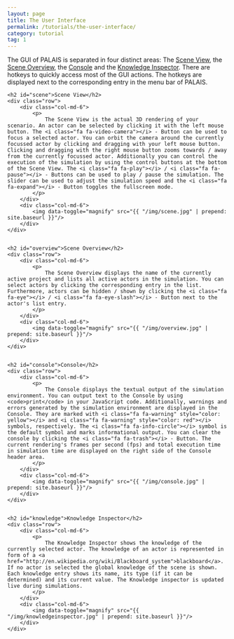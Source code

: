 ```yaml
---
layout: page
title: The User Interface
permalink: /tutorials/the-user-interface/
category: tutorial
tag: 1
---
```


<div class="the-user-interface">
	<p>
		The GUI of PALAIS is separated in four distinct areas: The <a href="#scene">Scene View</a>, the <a href="#overview">Scene Overview</a>, the <a href="#console">Console</a> and the <a href="#knowledge">Knowledge Inspector</a>. There are hotkeys to quickly access most of the GUI actions. The hotkeys are displayed next to the corresponding entry in the menu bar of PALAIS.
	</p>

	<h2 id="scene">Scene View</h2>
	<div class="row">
		<div class="col-md-6">
			<p>
				The Scene View is the actual 3D rendering of your scenario. An actor can be selected by clicking it with the left mouse button. The <i class="fa fa-video-camera"></i> - Button can be used to focus a selected actor. You can orbit the camera around the currently focussed actor by clicking and dragging with your left mouse button. Clicking and dragging with the right mouse button zooms towards / away from the currently focussed actor. Additionally you can control the execution of the simulation by using the control buttons at the bottom of the Scene View. The <i class="fa fa-play"></i> / <i class="fa fa-pause"></i> - Buttons can be used to play / pause the simulation. The slider can be used to adjust the simulation speed and the <i class="fa fa-expand"></i> - Button toggles the fullscreen mode.
			</p>
		</div>
		<div class="col-md-6">
			<img data-toggle="magnify" src="{{ "/img/scene.jpg" | prepend: site.baseurl }}"/>
		</div>
	</div>


	<h2 id="overview">Scene Overview</h2>
	<div class="row">
		<div class="col-md-6">
			<p>
				The Scene Overview displays the name of the currently active project and lists all active actors in the simulation. You can select actors by clicking the corresponding entry in the list. Furthermore, actors can be hidden / shown by clicking the <i class="fa fa-eye"></i> / <i class="fa fa-eye-slash"></i> - Button next to the actor's list entry.
			</p>
		</div>
		<div class="col-md-6">
			<img data-toggle="magnify" src="{{ "/img/overview.jpg" | prepend: site.baseurl }}"/>
		</div>
	</div>


	<h2 id="console">Console</h2>
	<div class="row">
		<div class="col-md-6">
			<p>
				The Console displays the textual output of the simulation environment. You can output text to the Console by using <code>print</code> in your JavaScript code. Additionally, warnings and errors generated by the simulation environment are displayed in the Console. They are marked with <i class="fa fa-warning" style="color: yellow"></i> and <i class="fa fa-warning" style="color: red"></i> symbols, respectively. The <i class="fa fa-info-circle"></i> symbol is the default symbol and marks informational output. You can clear the console by clicking the <i class="fa fa-trash"></i> - Button. The current rendering's frames per second (fps) and total execution time in simulation time are displayed on the right side of the Console header area.
			</p>
		</div>
		<div class="col-md-6">
			<img data-toggle="magnify" src="{{ "/img/console.jpg" | prepend: site.baseurl }}"/>
		</div>
	</div>


	<h2 id="knowledge">Knowledge Inspector</h2>
	<div class="row">
		<div class="col-md-6">
			<p>
				The Knowledge Inspector shows the knowledge of the currently selected actor. The knowledge of an actor is represented in form of a <a href="http://en.wikipedia.org/wiki/Blackboard_system">blackboard</a>. If no actor is selected the global knowledge of the scene is shown. Each knowledge entry shows its name, its type (if it can be determined) and its current value. The Knowledge inspector is updated live during simulations.
			</p>
		</div>
		<div class="col-md-6">
			<img data-toggle="magnify" src="{{ "/img/knowledgeinspector.jpg" | prepend: site.baseurl }}"/>
		</div>
	</div>
</div>
